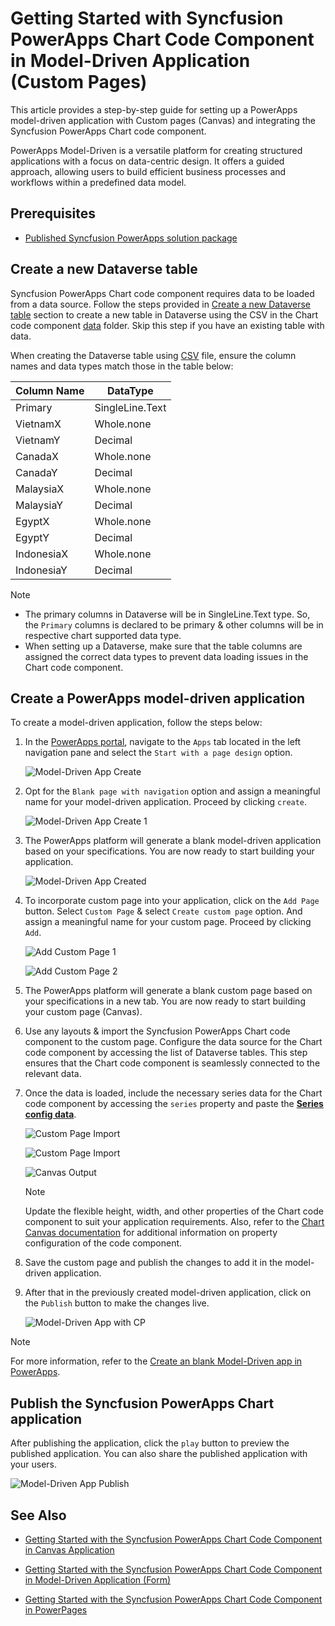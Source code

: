 # Getting Started with Syncfusion PowerApps Chart Code Component in Model-Driven Application (Custom Pages)

This article provides a step-by-step guide for setting up a PowerApps model-driven application with Custom pages (Canvas) and integrating the Syncfusion PowerApps Chart code component.

PowerApps Model-Driven is a versatile platform for creating structured applications with a focus on data-centric design. It offers a guided approach, allowing users to build efficient business processes and workflows within a predefined data model.

## Prerequisites

- [Published Syncfusion PowerApps solution package](../../README.md#deploying-the-solution-package-in-the-powerapps-portal)

## Create a new Dataverse table

Syncfusion PowerApps Chart code component requires data to be loaded from a data source. Follow the steps provided in [Create a new Dataverse table](../common/faq.md#how-to-create-a-new-dataverse-table) section to create a new table in Dataverse using the CSV in the Chart code component [data](../../components/charts/data/) folder. Skip this step if you have an existing table with data.

When creating the Dataverse table using [CSV](../../components/charts/data/chartData.csv) file, ensure the column names and data types match those in the table below:

| Column Name | DataType   |
|-------------|------------|
| Primary     | SingleLine.Text |
| VietnamX    | Whole.none |
| VietnamY    | Decimal |
| CanadaX     | Whole.none |
| CanadaY     | Decimal |
| MalaysiaX   | Whole.none |
| MalaysiaY   | Decimal |
| EgyptX      | Whole.none |
| EgyptY      | Decimal |
| IndonesiaX  | Whole.none |
| IndonesiaY  | Decimal |

> [!NOTE]
>
> - The primary columns in Dataverse will be in SingleLine.Text type. So, the `Primary` columns is declared to be primary & other columns will be in respective chart supported data type.
> - When setting up a Dataverse, make sure that the table columns are assigned the correct data types to prevent data loading issues in the Chart code component.

## Create a PowerApps model-driven application

To create a model-driven application, follow the steps below:

1. In the [PowerApps portal](https://make.powerapps.com/), navigate to the `Apps` tab located in the left navigation pane and select the `Start with a page design` option.

    ![Model-Driven App Create](../images/common/CV-App.png)

2. Opt for the `Blank page with navigation` option and assign a meaningful name for your model-driven application. Proceed by clicking `create`.

    ![Model-Driven App Create 1](../images/common/CV-App1.png)

3. The PowerApps platform will generate a blank model-driven application based on your specifications. You are now ready to start building your application.

    ![Model-Driven App Created](../images/common/MD-Created.png)

4. To incorporate custom page into your application, click on the `Add Page` button. Select `Custom Page` & select `Create custom page` option. And assign a meaningful name for your custom page. Proceed by clicking `Add`.

    ![Add Custom Page 1](../images/common/CP-AddCustomPage1.png)

    ![Add Custom Page 2](../images/common/CP-AddCustomPage2.png)

5. The PowerApps platform will generate a blank custom page based on your specifications in a new tab. You are now ready to start building your custom page (Canvas).

6. Use any layouts & import the Syncfusion PowerApps Chart code component to the custom page. Configure the data source for the Chart code component by accessing the list of Dataverse tables. This step ensures that the Chart code component is seamlessly connected to the relevant data.

7. Once the data is loaded, include the necessary series data for the Chart code component by accessing the `series` property and paste the [**Series config data**](../../components/charts/data/seriesConfig.json).

    ![Custom Page Import](../images/common/CP-ImportLayout.png)

    ![Custom Page Import](../images/common/CP-Import.png)

    ![Canvas Output](../images/charts/CP-Output.png)

    > [!NOTE]
    > Update the flexible height, width, and other properties of the Chart code component to suit your application requirements. Also, refer to the [Chart Canvas documentation](getting-started-with-canvas.md#add-syncfusion-powerapps-chart-code-component-into-canvas-application) for additional information on property configuration of the code component.

8. Save the custom page and publish the changes to add it in the model-driven application.

9. After that in the previously created model-driven application, click on the `Publish` button to make the changes live.

    ![Model-Driven App with CP](../images/charts/MD-CP-Output.png)

> [!NOTE]
> For more information, refer to the [Create an blank Model-Driven app in PowerApps](https://learn.microsoft.com/en-us/power-apps/maker/model-driven-apps/build-app-three-steps).

## Publish the Syncfusion PowerApps Chart application

After publishing the application, click the `play` button to preview the published application. You can also share the published application with your users.

![Model-Driven App Publish](../images/charts/MD-CP-Publish.png)

## See Also

- [Getting Started with the Syncfusion PowerApps Chart Code Component in Canvas Application](getting-started-with-canvas.md)

- [Getting Started with the Syncfusion PowerApps Chart Code Component in Model-Driven Application (Form)](getting-started-with-model-driven-form.md)

- [Getting Started with the Syncfusion PowerApps Chart Code Component in PowerPages](getting-started-with-power-pages.md)
